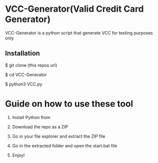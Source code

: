 # VCC-Generator(Valid Credit Card Generator)
VCC-Generator is a python script that generate VCC for testing purposes only<br>  

 
<h2>Installation</h2>
 
<p>$ git clone (this repos url)</p>
<p>$ cd VCC-Generator</p> 
<p>$ python3 VCC.py</p>   
  
# Guide on how to use these tool  
  
1. Install Python from
 
2. Download the repo as a ZIP   

3. Go in your file explorer and extract the ZIP file
     
4. Go in the extracted folder and open the start.bat file 
 
5. Enjoy!